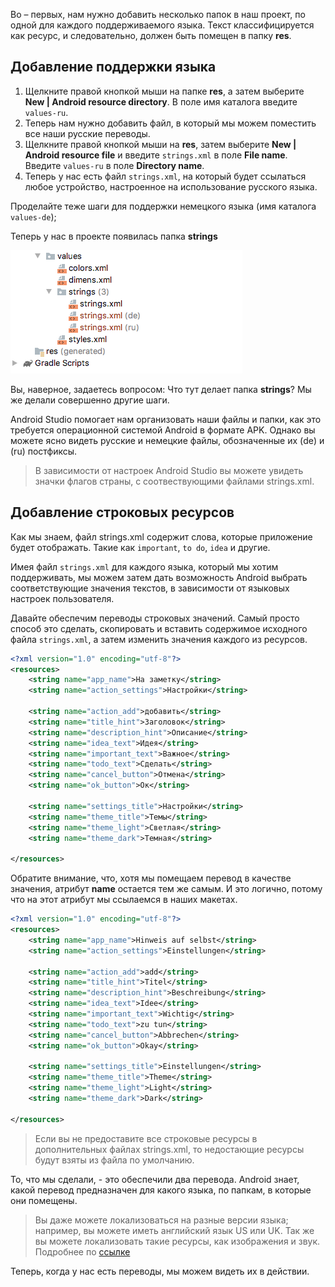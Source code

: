 Во – первых, нам нужно добавить несколько папок в наш проект, по одной для каждого поддерживаемого языка. Текст классифицируется как ресурс, и следовательно, должен быть помещен в папку **res**.

## Добавление поддержки языка
1. Щелкните правой кнопкой мыши на папке **res**, а затем выберите **New | Android resource directory**. В поле имя каталога введите ```values-ru```.
2. Теперь нам нужно добавить файл, в который мы можем поместить все наши русские переводы.
3. Щелкните правой кнопкой мыши на **res**, затем выберите **New | Android resource file** и введите ```strings.xml``` в поле **File name**. Введите ```values-ru``` в поле **Directory name**.
4. Теперь у нас есть файл ```strings.xml```, на который будет ссылаться любое устройство, настроенное на использование русского языка. 

Проделайте теже шаги для поддержки немецкого языка (имя каталога ```values-de```);

Теперь у нас в проекте появилась папка **strings**

![](assets/strings-folder.png)

Вы, наверное, задаетесь вопросом: Что тут делает папка **strings**? Мы же делали совершенно другие шаги.

Android Studio помогает нам организовать наши файлы и папки, как это требуется операционной системой Android в формате APK. Однако вы можете ясно видеть русские и немецкие файлы, обозначенные их (de) и (ru) постфиксы.

> В зависимости от настроек Android Studio вы можете увидеть значки флагов страны, с соотвествующими файлами strings.xml.

## Добавление строковых ресурсов
Как мы знаем, файл strings.xml содержит слова, которые приложение будет отображать. Такие как ```important```, ```to do```, ```idea``` и другие.

Имея файл ```strings.xml``` для каждого языка, который мы хотим поддерживать, мы можем затем дать возможность Android выбрать соответствующие значения текстов, в зависимости от языковых настроек пользователя.

Давайте обеспечим переводы строковых значений. Самый просто способ это сделать, скопировать и вставить содержимое исходного файла ```strings.xml```, а затем изменить значения каждого из ресурсов.
```xml
<?xml version="1.0" encoding="utf-8"?>
<resources>
    <string name="app_name">На заметку</string>
    <string name="action_settings">Настройки</string>

    <string name="action_add">добавить</string>
    <string name="title_hint">Заголовок</string>
    <string name="description_hint">Описание</string>
    <string name="idea_text">Идея</string>
    <string name="important_text">Важное</string>
    <string name="todo_text">Сделать</string>
    <string name="cancel_button">Отмена</string>
    <string name="ok_button">Ок</string>

    <string name="settings_title">Настройки</string>
    <string name="theme_title">Темы</string>
    <string name="theme_light">Светлая</string>
    <string name="theme_dark">Темная</string>

</resources>
```
Обратите внимание, что, хотя мы помещаем перевод в качестве значения, атрибут **name** остается тем же самым. И это логично, потому что на этот атрибут мы ссылаемся в наших макетах.
```xml
<?xml version="1.0" encoding="utf-8"?>
<resources>
    <string name="app_name">Hinweis auf selbst</string>
    <string name="action_settings">Einstellungen</string>

    <string name="action_add">add</string>
    <string name="title_hint">Titel</string>
    <string name="description_hint">Beschreibung</string>
    <string name="idea_text">Idee</string>
    <string name="important_text">Wichtig</string>
    <string name="todo_text">zu tun</string>
    <string name="cancel_button">Abbrechen</string>
    <string name="ok_button">Okay</string>

    <string name="settings_title">Einstellungen</string>
    <string name="theme_title">Theme</string>
    <string name="theme_light">Light</string>
    <string name="theme_dark">Dark</string>

</resources>
```
> Если вы не предоставите все строковые ресурсы в дополнительных файлах strings.xml, то недостающие ресурсы будут взяты из файла по умолчанию.

То, что мы сделали, - это обеспечили два перевода. Android знает, какой перевод предназначен для какого языка, по папкам, в которые они помещены. 

> Вы даже можете локализоваться на разные версии языка; например, вы можете иметь английский язык US или UK. Так же вы можете локализовать такие ресурсы, как изображения и звук. Подробнее по [ссылке](https://developer.android.com/guide/topics/resources/localization.html)

Теперь, когда у нас есть переводы, мы можем видеть их в действии.
